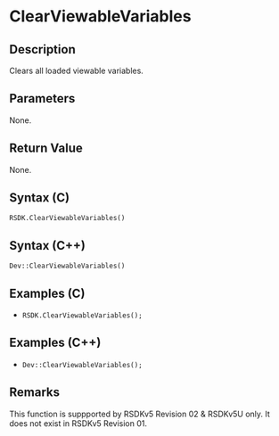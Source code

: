 # ClearViewableVariables

## Description
Clears all loaded viewable variables.

## Parameters
None.

## Return Value
None.

## Syntax (C)
```RSDK.ClearViewableVariables()```

## Syntax (C++)
```Dev::ClearViewableVariables()```

## Examples (C)
- ```RSDK.ClearViewableVariables();```

## Examples (C++)
- ```Dev::ClearViewableVariables();```

## Remarks
This function is suppported by RSDKv5 Revision 02 & RSDKv5U only. It does not exist in RSDKv5 Revision 01.